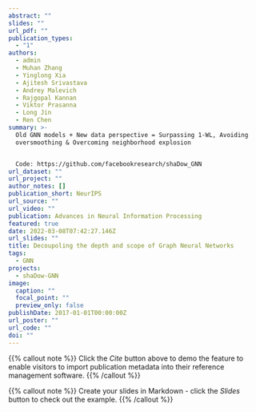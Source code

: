 ```yaml
---
abstract: ""
slides: ""
url_pdf: ""
publication_types:
  - "1"
authors:
  - admin
  - Muhan Zhang
  - Yinglong Xia
  - Ajitesh Srivastava
  - Andrey Malevich
  - Rajgopal Kannan
  - Viktor Prasanna
  - Long Jin
  - Ren Chen
summary: >-
  Old GNN models + New data perspective = Surpassing 1-WL, Avoiding
  oversmoothing & Overcoming neighborhood explosion


  Code: https://github.com/facebookresearch/shaDow_GNN
url_dataset: ""
url_project: ""
author_notes: []
publication_short: NeurIPS
url_source: ""
url_video: ""
publication: Advances in Neural Information Processing
featured: true
date: 2022-03-08T07:42:27.146Z
url_slides: ""
title: Decoupoling the depth and scope of Graph Neural Networks
tags:
  - GNN
projects:
  - shaDow-GNN
image:
  caption: ""
  focal_point: ""
  preview_only: false
publishDate: 2017-01-01T00:00:00Z
url_poster: ""
url_code: ""
doi: ""
---
```

{{% callout note %}}
Click the *Cite* button above to demo the feature to enable visitors to import publication metadata into their reference management software.
{{% /callout %}}

{{% callout note %}}
Create your slides in Markdown - click the *Slides* button to check out the example.
{{% /callout %}}